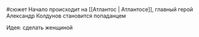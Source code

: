 #сюжет
Начало происходит на [[Атлантос | Атлантосе]], главный герой Александр Колдунов становится попаданцем

Идея: сделать женщиной